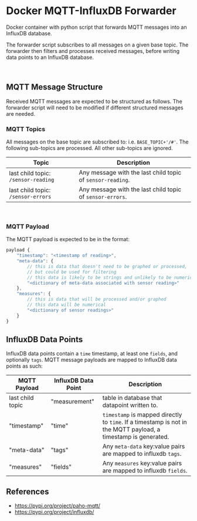 # Docker MQTT-InfluxDB Forwarder

Docker container with python script that forwards MQTT messages into an InfluxDB database.

The forwarder script subscribes to all messages on a given base topic. The forwarder then filters and processes received messages, before writing data points to an InfluxDB database.

<br />

## MQTT Message Structure

Received MQTT messages are expected to be structured as follows. The forwarder script will need to be modified if different structured messages are needed.

### MQTT Topics

All messages on the base topic are subscribed to: i.e. `BASE_TOPIC+'/#'`. The following sub-topics are processed. All other sub-topics are ignored.

| Topic | Description |
| --- | --- |
| last child topic: `/sensor-reading` | Any message with the last child topic of `sensor-reading`. |
| last child topic: `/sensor-errors` | Any message with the last child topic of `sensor-errors`. |

<br />

### MQTT Payload

The MQTT payload is expected to be in the format:

```js
payload {
    "timestamp": "<timestamp of reading>",
    "meta-data": {
        // this is data that doesn't need to be graphed or processed,
        // but could be used for filtering
        // this data is likely to be strings and unlikely to be numerical
        "<dictionary of meta-data associated with sensor reading>"
    },
    "measures": {
        // this is data that will be processed and/or graphed
        // this data will be numerical
        "<dictionary of sensor readings>"
    }
}
```

## InfluxDB Data Points

InfluxDB data points contain a `time` timestamp, at least one `fields`, and optionally `tags`. MQTT message payloads are mapped to InfluxDB data points as such:

| MQTT Payload | InfluxDB Data Point | Description |
| --- | --- | --- |
| last child topic | "measurement" | table in database that datapoint written to. |
| "timestamp" | "time"| `timestamp` is mapped directly to `time`. If a timestamp is not in the MQTT payload, a timestamp is generated. |
| "meta-data" | "tags" | Any `meta-data` key:value pairs are mapped to influxdb `tags`. |
| "measures" | "fields" | Any `measures` key:value pairs are mapped to influxdb `fields`. |


## References

- https://pypi.org/project/paho-mqtt/
- https://pypi.org/project/influxdb/
